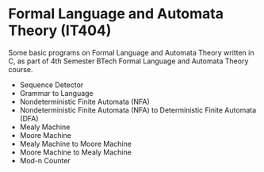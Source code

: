 # Formal Language and Automata Theory (IT404)
Some basic programs on Formal Language and Automata Theory written in C, as part of 4th Semester BTech Formal Language and Automata Theory course.

- Sequence Detector
- Grammar to Language
- Nondeterministic Finite Automata (NFA)
- Nondeterministic Finite Automata (NFA) to Deterministic Finite Automata (DFA)
- Mealy Machine
- Moore Machine
- Mealy Machine to Moore Machine
- Moore Machine to Mealy Machine
- Mod-n Counter
